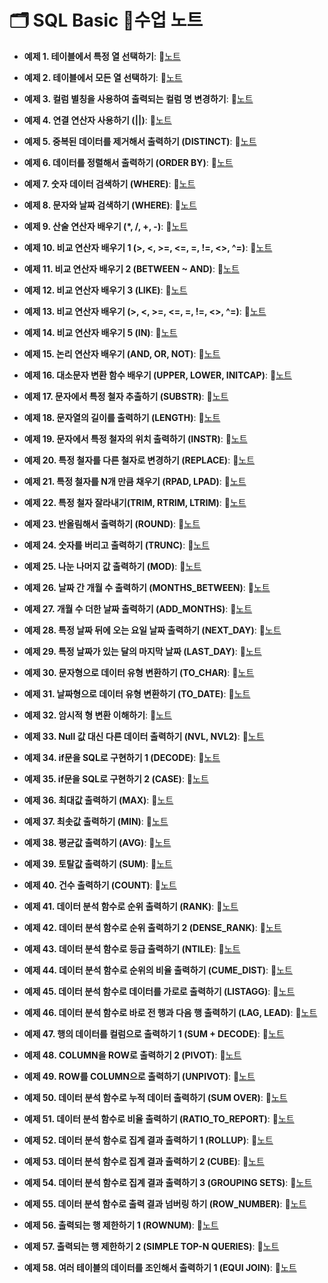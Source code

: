 # 🗂️ SQL Basic 📙수업 노트

- **예제 1. 테이블에서 특정 열 선택하기**:  📝[노트](https://edgeun.notion.site/0509_-SQL-9d0c713de2034e0c94e4e87b755125be#594a792427c24c959ad017d0665b2409)

- **예제 2. 테이블에서 모든 열 선택하기**:  📝[노트](https://edgeun.notion.site/0509_-SQL-9d0c713de2034e0c94e4e87b755125be#9bc6043dc2cb4f4ca40a0e5804d69c9d)

- **예제 3. 컬럼 별칭을 사용하여 출력되는 컬럼 명 변경하기**:  📝[노트](https://edgeun.notion.site/0509_-SQL-9d0c713de2034e0c94e4e87b755125be#26ab6b623fd54f8cada31e96e731af43)

- **예제 4. 연결 연산자 사용하기 (||)**:  📝[노트](https://edgeun.notion.site/0510_SQL_-LIKE-4a27479509b946a0ab7e1b507ba2b48f#56d776fb9b96448ba8bdf1a6a4239f3f)

- **예제 5. 중복된 데이터를 제거해서 출력하기 (DISTINCT)**:  📝[노트](https://edgeun.notion.site/0510_SQL_-LIKE-4a27479509b946a0ab7e1b507ba2b48f#4a4226a66ffc48b59f8b8a460dbf0586)

- **예제 6. 데이터를 정렬해서 출력하기 (ORDER BY)**:  📝[노트](https://edgeun.notion.site/0510_SQL_-LIKE-4a27479509b946a0ab7e1b507ba2b48f#0e66fd5f7aa1493eb946e1fd7ff05f35)

- **예제 7. 숫자 데이터 검색하기 (WHERE)**:  📝[노트](https://edgeun.notion.site/0510_SQL_-LIKE-4a27479509b946a0ab7e1b507ba2b48f#368cd7de81a7420880392a9ffba76ae4)

- **예제 8. 문자와 날짜 검색하기 (WHERE)**:  📝[노트](https://edgeun.notion.site/0510_SQL_-LIKE-4a27479509b946a0ab7e1b507ba2b48f#2efc53053513425488abdd30b8ef3c0a)

- **예제 9. 산술 연산자 배우기 (*, /, +, -)**:  📝[노트](https://edgeun.notion.site/0510_SQL_-LIKE-4a27479509b946a0ab7e1b507ba2b48f#996bb9b39d2d4e22bbcb4c88ed60e357)

- **예제 10. 비교 연산자 배우기 1 (>, <, >=, <=, =, !=, <>, ^=)**:  📝[노트](https://edgeun.notion.site/0510_SQL_-LIKE-4a27479509b946a0ab7e1b507ba2b48f#57ef206a58714e4086a339d7bd0f6a0a)

- **예제 11. 비교 연산자 배우기 2 (BETWEEN ~ AND)**:  📝[노트](https://edgeun.notion.site/0510_SQL_-LIKE-4a27479509b946a0ab7e1b507ba2b48f#9383bc094ae440068e7416840c269d07)

- **예제 12. 비교 연산자 배우기 3 (LIKE)**:  📝[노트](https://edgeun.notion.site/0510_SQL_-LIKE-4a27479509b946a0ab7e1b507ba2b48f#9fb29b560b124ba8b5d8ef39805376c4)

- **예제 13. 비교 연산자 배우기 (>, <, >=, <=, =, !=, <>, ^=)**:  📝[노트](https://edgeun.notion.site/0513_SQL_-IS-NULL-TRIM-959ad88efae84f90a96c5405c23c1a95#1537e337ad9e46af9d7ef2b4a056e358)

- **예제 14. 비교 연산자 배우기 5 (IN)**:  📝[노트](https://edgeun.notion.site/0513_SQL_-IS-NULL-TRIM-959ad88efae84f90a96c5405c23c1a95#c5f95f0212414904ad372d5050d5c32d)

- **예제 15. 논리 연산자 배우기 (AND, OR, NOT)**:  📝[노트](https://edgeun.notion.site/0513_SQL_-IS-NULL-TRIM-959ad88efae84f90a96c5405c23c1a95#aa68f37c5ed94e8eb252d43309db071d)

- **예제 16. 대소문자 변환 함수 배우기 (UPPER, LOWER, INITCAP)**:  📝[노트](https://edgeun.notion.site/0513_SQL_-IS-NULL-TRIM-959ad88efae84f90a96c5405c23c1a95#afefb2a715bc42c5a4bc9fc8449130e4)

- **예제 17. 문자에서 특정 철자 추출하기 (SUBSTR)**:  📝[노트](https://edgeun.notion.site/0513_SQL_-IS-NULL-TRIM-959ad88efae84f90a96c5405c23c1a95#037a6636961242e2bcf9d41895c8f655)

- **예제 18. 문자열의 길이를 출력하기 (LENGTH)**:  📝[노트](https://edgeun.notion.site/0513_SQL_-IS-NULL-TRIM-959ad88efae84f90a96c5405c23c1a95#84bf97c663114f04806dcc2f646878e6)

- **예제 19. 문자에서 특정 철자의 위치 출력하기 (INSTR)**:  📝[노트](https://edgeun.notion.site/0513_SQL_-IS-NULL-TRIM-959ad88efae84f90a96c5405c23c1a95#1f1308c648164be98bfcfcc605b5fa4d)

- **예제 20. 특정 철자를 다른 철자로 변경하기 (REPLACE)**:  📝[노트](https://edgeun.notion.site/0513_SQL_-IS-NULL-TRIM-959ad88efae84f90a96c5405c23c1a95#0324e682fb9140e5a896c8490b4fe045)

- **예제 21. 특정 철자를 N개 만큼 채우기 (RPAD, LPAD)**:  📝[노트](https://edgeun.notion.site/0513_SQL_-IS-NULL-TRIM-959ad88efae84f90a96c5405c23c1a95#ad6980d7c9224adb8d3f87b9bc338d1e)

- **예제 22. 특정 철자 잘라내기(TRIM, RTRIM, LTRIM)**:  📝[노트](https://edgeun.notion.site/0513_SQL_-IS-NULL-TRIM-959ad88efae84f90a96c5405c23c1a95#05ffbbee07f1471089b0eee6352374e3)

- **예제 23. 반올림해서 출력하기 (ROUND)**:  📝[노트](https://edgeun.notion.site/0514_SQL_-ROUND-TO_DATE-7486517a592146d2b813c7b6cb5a406a#10b7b54f927c42338b2512751ad89d0e)

- **예제 24. 숫자를 버리고 출력하기 (TRUNC)**:  📝[노트](https://edgeun.notion.site/0514_SQL_-ROUND-TO_DATE-7486517a592146d2b813c7b6cb5a406a#18d6058ff0434fb8b217b712bedbc1e9)

- **예제 25. 나눈 나머지 값 출력하기 (MOD)**:  📝[노트](https://edgeun.notion.site/0514_SQL_-ROUND-TO_DATE-7486517a592146d2b813c7b6cb5a406a#1dfaa89b6dd54956aeca90eec267fbaf)

- **예제 26. 날짜 간 개월 수 출력하기 (MONTHS_BETWEEN)**:  📝[노트](https://edgeun.notion.site/0514_SQL_-ROUND-TO_DATE-7486517a592146d2b813c7b6cb5a406a#ee243f87bbc949ec9b1f5bc50847bb13)

- **예제 27. 개월 수 더한 날짜 출력하기 (ADD_MONTHS)**:  📝[노트](https://edgeun.notion.site/0514_SQL_-ROUND-TO_DATE-7486517a592146d2b813c7b6cb5a406a#d743f159fe7e4aefb037e77d7dc39a1a)

- **예제 28. 특정 날짜 뒤에 오는 요일 날짜 출력하기 (NEXT_DAY)**:  📝[노트](https://edgeun.notion.site/0514_SQL_-ROUND-TO_DATE-7486517a592146d2b813c7b6cb5a406a#d246779f6349435ba517020118643c91)

- **예제 29. 특정 날짜가 있는 달의 마지막 날짜 (LAST_DAY)**:  📝[노트](https://edgeun.notion.site/0514_SQL_-ROUND-TO_DATE-7486517a592146d2b813c7b6cb5a406a#fb487efceac04bf19a5f3a80282bc961)

- **예제 30. 문자형으로 데이터 유형 변환하기 (TO_CHAR)**:  📝[노트](https://edgeun.notion.site/0514_SQL_-ROUND-TO_DATE-7486517a592146d2b813c7b6cb5a406a#a5fbbdac105f4818a01a4222a69d65f5)

- **예제 31. 날짜형으로 데이터 유형 변환하기 (TO_DATE)**:  📝[노트](https://edgeun.notion.site/0514_SQL_-ROUND-TO_DATE-7486517a592146d2b813c7b6cb5a406a#ef5b0c6b73ef4767be4cd3aedb98bb8e)

- **예제 32. 암시적 형 변환 이해하기**:  📝[노트](https://edgeun.notion.site/0516_SQL_-SQL-CASE-IF-2efa16a3a40e43359e1ce2a15a3933dd#088d760ab85b4a1188b2d196185cbf63)

- **예제 33. Null 값 대신 다른 데이터 출력하기 (NVL, NVL2)**:  📝[노트](https://edgeun.notion.site/0516_SQL_-SQL-CASE-IF-2efa16a3a40e43359e1ce2a15a3933dd#ea690c6f7fbb4abb95e591e8392c21f3)

- **예제 34. if문을 SQL로 구현하기 1 (DECODE)**:  📝[노트](https://edgeun.notion.site/0516_SQL_-SQL-CASE-IF-2efa16a3a40e43359e1ce2a15a3933dd#f7fb438dbdcd48178d1461dea80082b1)

- **예제 35. if문을 SQL로 구현하기 2 (CASE)**:  📝[노트](https://edgeun.notion.site/0516_SQL_-SQL-CASE-IF-2efa16a3a40e43359e1ce2a15a3933dd#c4cec967f1be475e9b54bdcf7a4fa75b)

- **예제 36. 최대값 출력하기 (MAX)**:  📝[노트](https://edgeun.notion.site/0517_SQL_-MAX-RANK-c00eaacc7d9a44c6a15505b8046718da#e6ca8578dc864cf486f33d92cd3cdca8)

- **예제 37. 최솟값 출력하기 (MIN)**:  📝[노트](https://edgeun.notion.site/0517_SQL_-MAX-RANK-c00eaacc7d9a44c6a15505b8046718da#a181e55c9369424fbe185f7003f17fac)

- **예제 38. 평균값 출력하기 (AVG)**:  📝[노트](https://edgeun.notion.site/0517_SQL_-MAX-RANK-c00eaacc7d9a44c6a15505b8046718da#0f7fec4214a9474cbc4c03304bf4b71d)

- **예제 39. 토탈값 출력하기 (SUM)**:  📝[노트](https://edgeun.notion.site/0517_SQL_-MAX-RANK-c00eaacc7d9a44c6a15505b8046718da#5f61dc20f0fe419f8704688b1484fff4)

- **예제 40. 건수 출력하기 (COUNT)**:  📝[노트](https://edgeun.notion.site/0517_SQL_-MAX-RANK-c00eaacc7d9a44c6a15505b8046718da#9b07dc489a9843698e21050ee8de0d5e)

- **예제 41. 데이터 분석 함수로 순위 출력하기 (RANK)**:  📝[노트](https://edgeun.notion.site/0517_SQL_-MAX-RANK-c00eaacc7d9a44c6a15505b8046718da#c142d1e863ea46ab9ea55b3c221ba65f)

- **예제 42. 데이터 분석 함수로 순위 출력하기 2 (DENSE_RANK)**:  📝[노트](https://edgeun.notion.site/0520_SQL_-2-DENSE_RANK-SUM-DECODE-bf36c52f6c66417c8c0a7ad667c38400#842a553f47954768b9ff3db9580fc1f3)

- **예제 43. 데이터 분석 함수로 등급 출력하기 (NTILE)**:  📝[노트](https://edgeun.notion.site/0520_SQL_-2-DENSE_RANK-SUM-DECODE-bf36c52f6c66417c8c0a7ad667c38400#643aed1a90524f0ba5e4979a203aa61c)

- **예제 44. 데이터 분석 함수로 순위의 비율 출력하기 (CUME_DIST)**:  📝[노트](https://edgeun.notion.site/0520_SQL_-2-DENSE_RANK-SUM-DECODE-bf36c52f6c66417c8c0a7ad667c38400#fa3abe87cdc0418a8599809378f95d78)

- **예제 45. 데이터 분석 함수로 데이터를 가로로 출력하기 (LISTAGG)**:  📝[노트](https://edgeun.notion.site/0520_SQL_-2-DENSE_RANK-SUM-DECODE-bf36c52f6c66417c8c0a7ad667c38400#611b7f72e27c427e9b92689daa0235c1)

- **예제 46. 데이터 분석 함수로 바로 전 행과 다음 행 출력하기 (LAG, LEAD)**:  📝[노트](https://edgeun.notion.site/0520_SQL_-2-DENSE_RANK-SUM-DECODE-bf36c52f6c66417c8c0a7ad667c38400#d2c8272920d84cf4a5b903fc01663e37)

- **예제 47. 행의 데이터를 컬럼으로 출력하기 1 (SUM + DECODE)**:  📝[노트](https://edgeun.notion.site/0520_SQL_-2-DENSE_RANK-SUM-DECODE-bf36c52f6c66417c8c0a7ad667c38400#9c0f9ae6a4e54ac897282a9bd27d9002)

- **예제 48. COLUMN을 ROW로 출력하기 2 (PIVOT)**:  📝[노트](https://edgeun.notion.site/0522_SQL_-PIVOT-UNPIVOT-431354407d204033abfb7547a22848c6#b712b9ad79bd4f6abd3fc78332b6b335)

- **예제 49. ROW를 COLUMN으로 출력하기 (UNPIVOT)**:  📝[노트](https://edgeun.notion.site/0522_SQL_-PIVOT-UNPIVOT-431354407d204033abfb7547a22848c6#9bd5e166e9c34632b86306394d8f8036)

- **예제 50. 데이터 분석 함수로 누적 데이터 출력하기 (SUM OVER)**:  📝[노트](https://edgeun.notion.site/0523_SQL_-RATIO_TO_REPORT-1-EQUI-JOIN-b097858e316a47e88a599f5d9685d62a#b7d3dfe639a64657a6ed1404c16534cb)

- **예제 51. 데이터 분석 함수로 비율 출력하기 (RATIO_TO_REPORT)**:  📝[노트](https://edgeun.notion.site/0523_SQL_-RATIO_TO_REPORT-1-EQUI-JOIN-b097858e316a47e88a599f5d9685d62a#05bc9bee60d1474b8f1ed5a0d9292065)

- **예제 52. 데이터 분석 함수로 집계 결과 출력하기 1 (ROLLUP)**:  📝[노트](https://edgeun.notion.site/0523_SQL_-RATIO_TO_REPORT-1-EQUI-JOIN-b097858e316a47e88a599f5d9685d62a#bb7d681d51c8459c909ea858c53118a6)

- **예제 53. 데이터 분석 함수로 집계 결과 출력하기 2 (CUBE)**:  📝[노트](https://edgeun.notion.site/0523_SQL_-RATIO_TO_REPORT-1-EQUI-JOIN-b097858e316a47e88a599f5d9685d62a#0de30ad9bc4d488b912c17797b22a25d)

- **예제 54. 데이터 분석 함수로 집계 결과 출력하기 3 (GROUPING SETS)**:  📝[노트](https://edgeun.notion.site/0523_SQL_-RATIO_TO_REPORT-1-EQUI-JOIN-b097858e316a47e88a599f5d9685d62a#d41b2cb0e6984154aca76a9dedd12fb7)

- **예제 55. 데이터 분석 함수로 출력 결과 넘버링 하기 (ROW_NUMBER)**:  📝[노트](https://edgeun.notion.site/0523_SQL_-RATIO_TO_REPORT-1-EQUI-JOIN-b097858e316a47e88a599f5d9685d62a#592f45f710b24ada99fcf04d6408b904)

- **예제 56. 출력되는 행 제한하기 1 (ROWNUM)**:  📝[노트](https://edgeun.notion.site/0523_SQL_-RATIO_TO_REPORT-1-EQUI-JOIN-b097858e316a47e88a599f5d9685d62a#90569b355448447587c738f4abd4d213)

- **예제 57. 출력되는 행 제한하기 2 (SIMPLE TOP-N QUERIES)**:  📝[노트](https://edgeun.notion.site/0523_SQL_-RATIO_TO_REPORT-1-EQUI-JOIN-b097858e316a47e88a599f5d9685d62a#7fda5c19449842538350cdb7d961bd3d)

- **예제 58. 여러 테이블의 데이터를 조인해서 출력하기 1 (EQUI JOIN)**:  📝[노트](https://edgeun.notion.site/0523_SQL_-RATIO_TO_REPORT-1-EQUI-JOIN-b097858e316a47e88a599f5d9685d62a#95855f29f71346f58948389ad458b85f)

